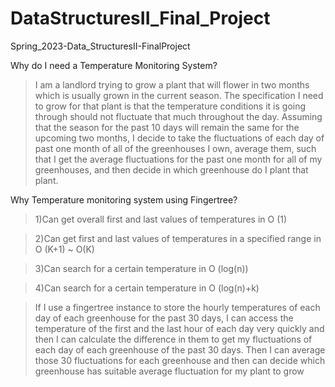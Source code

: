 # DataStructuresII_Final_Project
Spring_2023-Data_StructuresII-FinalProject 

Why do I need a Temperature Monitoring System?
>I am a landlord trying to grow a plant that will flower in two months which is usually grown in the current season. 
The specification I need to grow for that plant is that the temperature conditions it is going through should not fluctuate that much throughout the day. 
Assuming that the season for the past 10 days will remain the same for the upcoming two months, I decide to take the fluctuations of each day of past one month of all of the greenhouses I own, average them, such that I get the average fluctuations for the past one month for all of my greenhouses, and then decide in which greenhouse do I plant that plant.

Why Temperature monitoring system using Fingertree?
>1)Can get overall first and last values of temperatures in O (1)

>2)Can get first and last values of temperatures in a specified range in O (K+1) ~ O(K)

>3)Can search for a certain temperature in O (log(n))

>4)Can search for a certain temperature in O (log(n)+k)

>If I use a fingertree instance to store the hourly temperatures of each day of each greenhouse for the past 30 days, I can access the temperature of the first and the last hour of each day very quickly and then I can calculate the difference in them to get my fluctuations of each day of each greenhouse of the past 30 days. 
Then I can average those 30 fluctuations for each greenhouse and then can decide which greenhouse has suitable average fluctuation for my plant to grow
